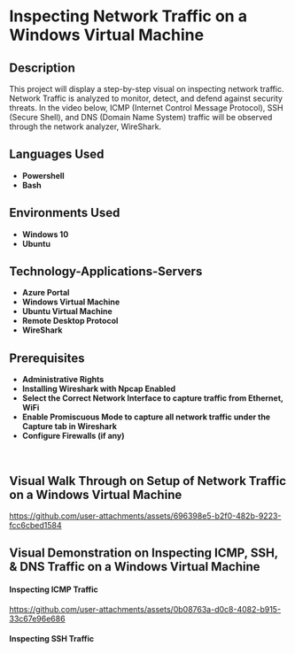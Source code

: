 <h1>Inspecting Network Traffic on a Windows Virtual Machine</h1>

<h2>Description</h2>
This project will display a step-by-step visual on inspecting network traffic. Network Traffic is analyzed to monitor, detect, and defend against security threats. In the video below, ICMP (Internet Control Message Protocol), SSH (Secure Shell), and DNS (Domain Name System) traffic will be observed through the network analyzer, WireShark. 
<br />
<h2>Languages Used</h2>

 - <b>Powershell</b>
 - <b>Bash</b>
 
 <h2>Environments Used</h2>
 
 - <b>Windows 10</b>
 - <b>Ubuntu</b>

<h2>Technology-Applications-Servers</h2>

- <b>Azure Portal</b>
- <b>Windows Virtual Machine</b>
- <b>Ubuntu Virtual Machine</b>
- <b>Remote Desktop Protocol</b>
- <b>WireShark</b>

<h2> Prerequisites </h2>

- <b>Administrative Rights</b>
- <b>Installing Wireshark with Npcap Enabled</b>
- <b>Select the Correct Network Interface to capture traffic from Ethernet, WiFi</b>
- <b>Enable Promiscuous Mode to capture all network traffic under the Capture tab in Wireshark</b>
- <b>Configure Firewalls (if any)</b>
 </br>
<h2>Visual Walk Through on Setup of Network Traffic on a Windows Virtual Machine</h2>

https://github.com/user-attachments/assets/696398e5-b2f0-482b-9223-fcc6cbed1584

<h2>Visual Demonstration on Inspecting ICMP, SSH, & DNS Traffic on a Windows Virtual Machine</h2>

 <h4>Inspecting ICMP Traffic</h4>

https://github.com/user-attachments/assets/0b08763a-d0c8-4082-b915-33c67e96e686

<h4>Inspecting SSH Traffic</h4>

